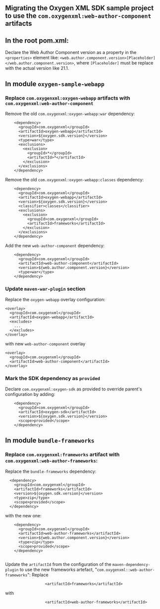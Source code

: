 ## Migrating the Oxygen XML SDK sample project to use the ``com.oxygenxml:web-author-component`` artifacts

## In the root pom.xml:
Declare the Web Author Component version as a property in the  ``<properties>`` element like:
 ``<web.author.component.version>[Placeholder]</web.author.component.version>``, where ``[Placeholder]`` must be replace with the actual version like 21.1.



## In module ``oxygen-sample-webapp``

### Replace ``com.oxygenxml:oxygen-webapp`` artifacts with ``com.oxygenxml:web-author-component``
Remove the old ``com.oxygenxml:oxygen-webapp:war`` dependency:
```
    <dependency>
      <groupId>com.oxygenxml</groupId>
      <artifactId>oxygen-webapp</artifactId>
      <version>${oxygen.sdk.version}</version>
      <type>war</type>
      <exclusions>
        <exclusion>
          <groupId>*</groupId>
          <artifactId>*</artifactId>
        </exclusion>
      </exclusions>
    </dependency>
```

Remove the old ``com.oxygenxml:oxygen-webapp:classes`` dependency:
```
    <dependency>
      <groupId>com.oxygenxml</groupId>
      <artifactId>oxygen-webapp</artifactId>
      <version>${oxygen.sdk.version}</version>
      <classifier>classes</classifier>
      <exclusions>
        <exclusion>
          <groupId>com.oxygenxml</groupId>
          <artifactId>frameworks</artifactId>
        </exclusion>
      </exclusions>
    </dependency>
```

Add the new ``web-author-component`` dependency:
```
    <dependency>
      <groupId>com.oxygenxml</groupId>
      <artifactId>web-author-component</artifactId>
      <version>${web.author.component.version}</version>
      <type>war</type>
    </dependency>
```

### Update ``maven-war-plugin`` section
Replace the ``oxygen-webapp`` overlay configuration:
```
<overlay>
  <groupId>com.oxygenxml</groupId>
  <artifactId>oxygen-webapp</artifactId>
  <excludes>
    ...
  </excludes>
</overlay>
```

with new ``web-author-component`` overlay
```
<overlay>
  <groupId>com.oxygenxml</groupId>
  <artifactId>web-author-component</artifactId>
</overlay>
```

### Mark the SDK dependency as `provided`
Declare ``com.oxygenxml:oxygen-sdk`` as provided to override parent's configuration by adding:
```
    <dependency>
      <groupId>com.oxygenxml</groupId>
      <artifactId>oxygen-sdk</artifactId>
      <version>${oxygen.sdk.version}</version>
      <scope>provided</scope>
    </dependency>
```



## In module ``bundle-frameworks``
### Replace ``com.oxygenxml:frameworks`` artifact with ``com.oxygenxml:web-author-frameworks``:
Replace the ``bundle-frameworks`` dependency:
```
  <dependency>
    <groupId>com.oxygenxml</groupId>
    <artifactId>frameworks</artifactId>
    <version>${oxygen.sdk.version}</version>
    <type>zip</type>
    <scope>provided</scope>
  </dependency>
```
with the new one:
```
    <dependency>
      <groupId>com.oxygenxml</groupId>
      <artifactId>web-author-frameworks</artifactId>
      <version>${web.author.component.version}</version>
      <type>zip</type>
      <scope>provided</scope>
    </dependency>
    
```

Update the ``artifactId`` from the configuration of the  ``maven-dependency-plugin`` to use the new frameworks artefact, "``com.oxygenxml::web-author-frameworks``": 
Replace
```
                  <artifactId>frameworks</artifactId>
```
with
```
                  <artifactId>web-author-frameworks</artifactId>
```
